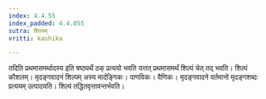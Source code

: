```yaml
---
index: 4.4.55
index_padded: 4.4.055
sutra: शिल्पम्
vritti: kashika

---
```

तदिति प्रथमासमर्थादस्य इति षष्ठ्यर्थे ठक् प्रत्ययो भवति यत्तत् प्रथमासमर्थं शिल्पं चेत् तद् भवति। शिल्पं कौशलम्। मृदङ्गवादनं शिल्पम् अस्य मार्दङ्गिकः। पाणविकः। वैणिकः। मृदङ्गवादने वर्तमानो मृदङ्गशब्दः प्रत्ययम् उत्पादयति। शिल्पं तद्धितवृत्तावन्तर्भवति।